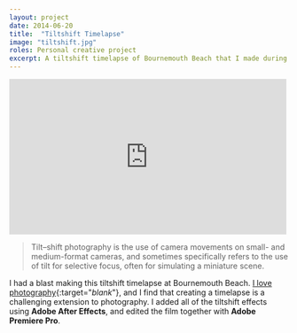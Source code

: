 ```yaml
---
layout: project
date: 2014-06-20
title:  "Tiltshift Timelapse"
image: "tiltshift.jpg"
roles: Personal creative project
excerpt: A tiltshift timelapse of Bournemouth Beach that I made during my spare time at university.
---
```



<div class="videoWrapper"><iframe src="https://player.vimeo.com/video/90181264?color=e4cb82" width="500" height="281" frameborder="0" webkitallowfullscreen mozallowfullscreen allowfullscreen></iframe></div>

>Tilt–shift photography is the use of camera movements on small- and medium-format cameras, and sometimes specifically refers to the use of tilt for selective focus, often for simulating a miniature scene.

I had a blast making this tiltshift timelapse at Bournemouth Beach. [I love photography](https://500px.com/holmes){:target="_blank_"}, and I find that creating a timelapse is a challenging extension to photography. I added all of the tiltshift effects using **Adobe After Effects**, and edited the film together with **Adobe Premiere Pro**. 

